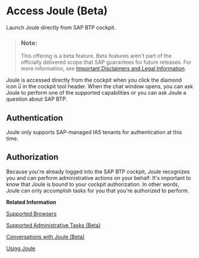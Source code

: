 <!-- loio9107b1ca998a4b6ba88be47c3528e373 -->

<link rel="stylesheet" type="text/css" href="../css/sap-icons.css"/>

# Access Joule \(Beta\)

Launch Joule directly from SAP BTP cockpit.

> ### Note:  
> This offering is a beta feature. Beta features aren't part of the officially delivered scope that SAP guarantees for future releases. For more information, see [Important Disclaimers and Legal Information](https://help.sap.com/viewer/disclaimer).

Joule is accessed directly from the cockpit when you click the diamond icon <span class="SAP-icons-V5"></span> in the cockpit tool header. When the chat window opens, you can ask Joule to perform one of the supported capabilities or you can ask Joule a question about SAP BTP.



<a name="loio9107b1ca998a4b6ba88be47c3528e373__section_lkb_ckg_cbc"/>

## Authentication

Joule only supports SAP-managed IAS tenants for authentication at this time.



<a name="loio9107b1ca998a4b6ba88be47c3528e373__section_ggq_fd4_cbc"/>

## Authorization

Because you're already logged into the SAP BTP cockpit, Joule recognizes you and can perform administrative actions on your behalf. It's important to know that Joule is bound to your cockpit authorization. In other words, Joule can only accomplish tasks for you that you're authorized to perform.

**Related Information**  


[Supported Browsers](https://help.sap.com/docs/joule/serviceguide/supported-browsers?version=CLOUD)

[Supported Administrative Tasks \(Beta\)](supported-administrative-tasks-beta-88b02d5.md "Learn about the administrative tasks that Joule can perform for you in the SAP BTP cockpit.")

[Conversations with Joule \(Beta\)](conversations-with-joule-beta-20b5e3e.md "Let Joule help you find answers to questions about managing your accounts in SAP BTP cockpit.")

[Using Joule](https://help.sap.com/docs/joule/serviceguide/using-joule?version=CLOUD)

